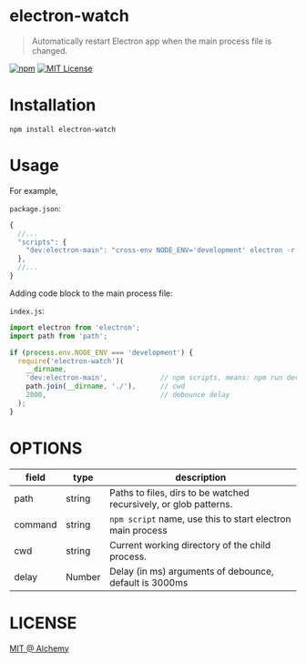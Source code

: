 # electron-watch

> Automatically restart Electron app when the main process file is changed.

[![npm](https://img.shields.io/npm/v/electron-watch.svg)](https://www.npmjs.com/package/electron-watch)
[![MIT License](https://img.shields.io/github/license/IceEnd/electron-watch.svg)](https://github.com/IceEnd/electron-watch/blob/master/LICENSE)

# Installation

```shell
npm install electron-watch
```

# Usage

For example,

`package.json`:

```js
{
  //...
  "scripts": {
    "dev:electron-main": "cross-env NODE_ENV='development' electron -r babel-register ./app/renderer/",
  },
  //...
}

```
Adding code block to the main process file:

`index.js`:

```js
import electron from 'electron';
import path from 'path';

if (process.env.NODE_ENV === 'development') {
  require('electron-watch')(
    __dirname,
    'dev:electron-main',             // npm scripts, means: npm run dev:electron-main
    path.join(__dirname, './'),      // cwd
    2000,                            // debounce delay
  );
}
```

# OPTIONS

|field      |type                |description                                                      |
|-----      |----                |----                                                             |
|path       |string              |Paths to files, dirs to be watched recursively, or glob patterns.|
|command    |string              |`npm script` name, use this to start electron main process       |
|cwd        |string              |Current working directory of the child process.                  |
|delay       |Number              |Delay (in ms) arguments of debounce, default is 3000ms            |
# LICENSE

[MIT @ Alchemy](https://github.com/IceEnd/electron-watch/blob/master/LICENSE)
